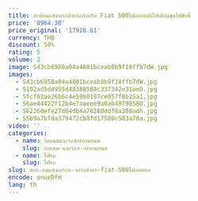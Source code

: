 ```yaml
---
title: สะท้อนแสงเบรกท้ายรถสำหรับ Fiat 500ไฟถอยหลังไฟเตือนชุดไฟขับขี่
price: '8964.30'
price_original: '17928.61'
currency: THB
discount: 50%
rating: 5
volume: 2
image: S43cb6958a04a4801bceab8b9f18ffb7dW.jpg
images:
  - S43cb6958a04a4801bceab8b9f18ffb7dW.jpg
  - S102ad5dd955d48388584c337342e31aeD.jpg
  - Sfcf02ae26b6c4e59b0197ce057f8b25a1.jpg
  - S6ae44422f12b4e7aaeee9a0ab4079858D.jpg
  - S62260efe27d04db4a78380ddf8a388adh.jpg
  - S5b9a7bfda379472cb8fd17580c503a70a.jpg
video: ''
categories:
  - name: รถยนต์และรถจักรยานยนต์
    slug: รถยนต-และรถจ-กรยานยนต
  - name: ไฟรถ
    slug: ไฟรถ
slug: สะท-อนแสงเบรกท-ายรถสำหร-fiat-500ไฟถอยหล
encode: onueDfm
lang: th
---
```

  